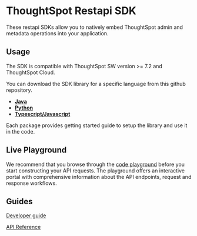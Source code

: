 # ThoughtSpot Restapi SDK

These restapi SDKs allow you to natively embed ThoughtSpot admin and metadata operations into your application.

## Usage
The SDK is compatible with ThoughtSpot SW version >= 7.2 and ThoughtSpot Cloud.

You can download the SDK library for a specific language from this github repository.

- **[Java](Java)** 
- **[Python](Python)**
- **[Typescript/Javascript](TypeScript)**

Each package provides getting started guide to setup the library and use it in the code.

## Live Playground
We recommend that you browse through the [code playground](https://try-everywhere.thoughtspot.cloud/v2/#/everywhere/api/rest/playgroundV2) before you start constructing your API requests. The playground offers an interactive portal with comprehensive information about the API endpoints, request and response workflows.

## Guides
[Developer guide](https://developers.thoughtspot.com/docs)

[API Reference](https://try-everywhere.thoughtspot.cloud/v2/#/everywhere/api/rest/playgroundV2)
